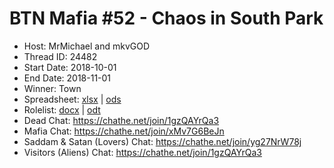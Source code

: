 # BTN Mafia #52 - Chaos in South Park

* Host: MrMichael and mkvGOD
* Thread ID: 24482
* Start Date: 2018-10-01
* End Date: 2018-11-01
* Winner: Town
* Spreadsheet: [xlsx](../../../../raw/main/btn/52/spreadsheet.xlsx) | [ods](../../../../raw/main/btn/52/spreadsheet.ods)
* Rolelist: [docx](../../../../raw/main/btn/52/rolelist.docx) | [odt](../../../../raw/main/btn/52/rolelist.odt)
* Dead Chat: https://chathe.net/join/1gzQAYrQa3
* Mafia Chat: https://chathe.net/join/xMv7G6BeJn
* Saddam & Satan (Lovers) Chat: https://chathe.net/join/yg27NrW78j
* Visitors (Aliens) Chat: https://chathe.net/join/1gzQAYrQa3